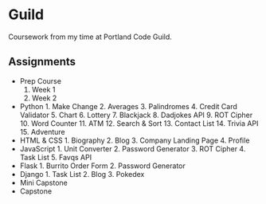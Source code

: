 # Guild

Coursework from my time at Portland Code Guild.

## Assignments

- Prep Course
    1. Week 1
    2. Week 2
- Python
      1. Make Change
      2. Averages
      3. Palindromes
      4. Credit Card Validator
      5. Chart
      6. Lottery
      7. Blackjack
      8. Dadjokes API
      9. ROT Cipher
      10. Word Counter
      11. ATM
      12. Search & Sort
      13. Contact List
      14. Trivia API
      15. Adventure
- HTML & CSS
      1. Biography
      2. Blog
      3. Company Landing Page
      4. Profile
- JavaScript
      1. Unit Converter
      2. Password Generator
      3. ROT Cipher
      4. Task List
      5. Favqs API
- Flask
      1. Burrito Order Form
      2. Password Generator
- Django
      1. Task List
      2. Blog
      3. Pokedex
- Mini Capstone
- Capstone
